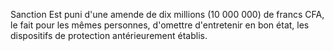 Sanction
Est puni d'une amende de dix millions (10 000 000) de francs CFA, le fait pour les mêmes personnes, d'omettre d'entretenir en bon état, les dispositifs de protection antérieurement établis.